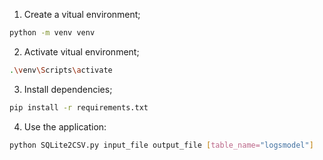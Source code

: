 1. Create a vitual environment;
```sh
python -m venv venv
```
2. Activate vitual environment;
```sh
.\venv\Scripts\activate
```
3. Install dependencies;
```sh
pip install -r requirements.txt
```
4. Use the application:
```sh
python SQLite2CSV.py input_file output_file [table_name="logsmodel"]
```